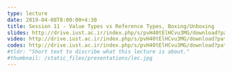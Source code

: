 ```yaml
---
type: lecture
date: 2019-04-08T8:00:00+4:30
title: Session 11 - Value Types vs Reference Types, Boxing/Unboxing
slides: http://drive.iust.ac.ir/index.php/s/pvH40tElHCvu3MG/download?path=%2FSlides&files=AP_Session11.pdf
video: http://drive.iust.ac.ir/index.php/s/pvH40tElHCvu3MG/download?path=%2FClassVideos&files=S11.mp4
codes: http://drive.iust.ac.ir/index.php/s/pvH40tElHCvu3MG/download?path=%2FCode&files=S11.zip
#tldr: "Short text to discribe what this lecture is about."
#thumbnail: /static_files/presentations/lec.jpg
---
```

